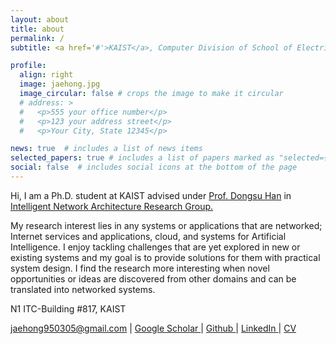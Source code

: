 ```yaml
---
layout: about
title: about
permalink: /
subtitle: <a href='#'>KAIST</a>, Computer Division of School of Electrical Engineering

profile:
  align: right
  image: jaehong.jpg
  image_circular: false # crops the image to make it circular
  # address: >
  #   <p>555 your office number</p>
  #   <p>123 your address street</p>
  #   <p>Your City, State 12345</p>

news: true  # includes a list of news items
selected_papers: true # includes a list of papers marked as "selected={true}"
social: false  # includes social icons at the bottom of the page
---
```


Hi, I am a Ph.D. student at KAIST advised under [Prof. Dongsu Han](http://ina.kaist.ac.kr/~dongsuh/) in [Intelligent Network Architecture Research Group.](http://ina.kaist.ac.kr/)

My research interest lies in any systems or applications that are networked; Internet services and applications, cloud, and systems for Artificial Intelligence. I enjoy tackling challenges that are yet explored in new or existing systems and my goal is to provide solutions for them with practical system design. I find the research more interesting when novel opportunities or ideas are discovered from other domains and can be translated into networked systems.

<i class="fas fa-map-marker"> </i> N1 ITC-Building #817, KAIST 

<a href="mailto:{{ site.email | encode_email }}" title="email">jaehong950305@gmail.com <i class="fas fa-envelope"></i></a> <span>&#124;</span>
<a href="https://scholar.google.com/citations?user={{ site.scholar_userid }}" title="Google Scholar">Google Scholar <i class="ai ai-google-scholar"></i></a> <span>&#124;</span>
<a href="https://github.com/{{ site.github_username }}" title="GitHub">Github <i class="fab fa-github"></i></a> <span>&#124;</span>
<a href="https://www.linkedin.com/in/{{ site.linkedin_username }}" title="LinkedIn">LinkedIn <i class="fab fa-linkedin"></i></a> <span>&#124;</span>
<a href="{{ 'Jaehong_Kim_CV.pdf' | prepend: 'assets/pdf/' | relative_url}}" title="CV">CV <i class="fas fa-file-pdf	"></i></a> 

<!-- Write your biography here. Tell the world about yourself. Link to your favorite [subreddit](http://reddit.com). You can put a picture in, too. The code is already in, just name your picture `prof_pic.jpg` and put it in the `img/` folder.

Put your address / P.O. box / other info right below your picture. You can also disable any these elements by editing `profile` property of the YAML header of your `_pages/about.md`. Edit `_bibliography/papers.bib` and Jekyll will render your [publications page](/al-folio/publications/) automatically.

Link to your social media connections, too. This theme is set up to use [Font Awesome icons](http://fortawesome.github.io/Font-Awesome/) and [Academicons](https://jpswalsh.github.io/academicons/), like the ones below. Add your Facebook, Twitter, LinkedIn, Google Scholar, or just disable all of them. -->
